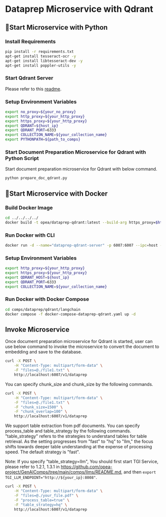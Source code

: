 # Dataprep Microservice with Qdrant

## 🚀Start Microservice with Python

### Install Requirements

```bash
pip install -r requirements.txt
apt-get install tesseract-ocr -y
apt-get install libtesseract-dev -y
apt-get install poppler-utils -y
```

### Start Qdrant Server

Please refer to this [readme](../../../../vectorstores/src/qdrant/README.md).

### Setup Environment Variables

```bash
export no_proxy=${your_no_proxy}
export http_proxy=${your_http_proxy}
export https_proxy=${your_http_proxy}
export QDRANT=${host_ip}
export QDRANT_PORT=6333
export COLLECTION_NAME=${your_collection_name}
export PYTHONPATH=${path_to_comps}
```

### Start Document Preparation Microservice for Qdrant with Python Script

Start document preparation microservice for Qdrant with below command.

```bash
python prepare_doc_qdrant.py
```

## 🚀Start Microservice with Docker

### Build Docker Image

```bash
cd ../../../../
docker build -t opea/dataprep-qdrant:latest --build-arg https_proxy=$https_proxy --build-arg http_proxy=$http_proxy -f comps/dataprep/qdrant/langchain/Dockerfile .
```

### Run Docker with CLI

```bash
docker run -d --name="dataprep-qdrant-server" -p 6007:6007 --ipc=host -e http_proxy=$http_proxy -e https_proxy=$https_proxy opea/dataprep-qdrant:latest
```

### Setup Environment Variables

```bash
export http_proxy=${your_http_proxy}
export https_proxy=${your_http_proxy}
export QDRANT_HOST=${host_ip}
export QDRANT_PORT=6333
export COLLECTION_NAME=${your_collection_name}
```

### Run Docker with Docker Compose

```bash
cd comps/dataprep/qdrant/langchain
docker compose -f docker-compose-dataprep-qdrant.yaml up -d
```

## Invoke Microservice

Once document preparation microservice for Qdrant is started, user can use below command to invoke the microservice to convert the document to embedding and save to the database.

```bash
curl -X POST \
    -H "Content-Type: multipart/form-data" \
    -F "files=@./file1.txt" \
    http://localhost:6007/v1/dataprep
```

You can specify chunk_size and chunk_size by the following commands.

```bash
curl -X POST \
    -H "Content-Type: multipart/form-data" \
    -F "files=@./file1.txt" \
    -F "chunk_size=1500" \
    -F "chunk_overlap=100" \
    http://localhost:6007/v1/dataprep
```

We support table extraction from pdf documents. You can specify process_table and table_strategy by the following commands. "table_strategy" refers to the strategies to understand tables for table retrieval. As the setting progresses from "fast" to "hq" to "llm," the focus shifts towards deeper table understanding at the expense of processing speed. The default strategy is "fast".

Note: If you specify "table_strategy=llm", You should first start TGI Service, please refer to 1.2.1, 1.3.1 in https://github.com/opea-project/GenAIComps/tree/main/comps/llms/README.md, and then `export TGI_LLM_ENDPOINT="http://${your_ip}:8008"`.

```bash
curl -X POST \
    -H "Content-Type: multipart/form-data" \
    -F "files=@./your_file.pdf" \
    -F "process_table=true" \
    -F "table_strategy=hq" \
    http://localhost:6007/v1/dataprep
```
